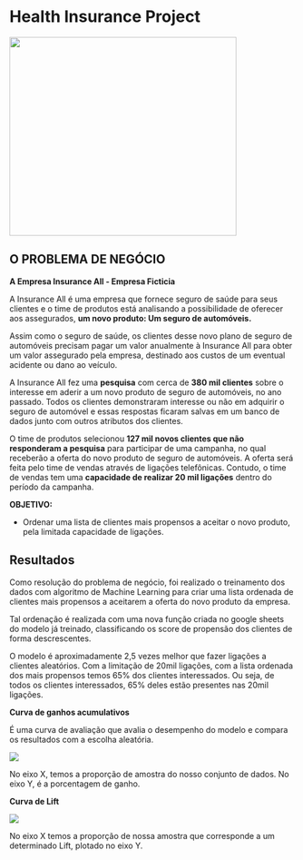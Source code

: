 # Health Insurance Project
<img src="https://user-images.githubusercontent.com/80589529/227253968-02ff9967-0253-474a-83c3-101b6553337c.jpg" width="400" height="350">

## O PROBLEMA DE NEGÓCIO

**A Empresa Insurance All - Empresa Ficticia**

A Insurance All é uma empresa que fornece seguro de saúde para seus clientes e o time de produtos está analisando a possibilidade de oferecer aos assegurados, **um novo produto: Um seguro de automóveis.**

Assim como o seguro de saúde, os clientes desse novo plano de seguro de automóveis precisam pagar um valor anualmente à Insurance All para obter um valor assegurado pela empresa, destinado aos custos de um eventual acidente ou dano ao veículo.

A Insurance All fez uma **pesquisa** com cerca de **380 mil clientes** sobre o interesse em aderir a um novo produto de seguro de automóveis, no ano passado. Todos os clientes demonstraram interesse ou não em adquirir o seguro de automóvel e essas respostas ficaram salvas em um banco de dados junto com outros atributos dos clientes.

O time de produtos selecionou **127 mil novos clientes que não responderam a pesquisa** para participar de uma campanha, no qual receberão a oferta do novo produto de seguro de automóveis. A oferta será feita pelo time de vendas através de ligações telefônicas. Contudo, o time de vendas tem uma **capacidade de realizar 20 mil ligações** dentro do período da campanha.

**OBJETIVO:**

- Ordenar uma lista de clientes mais propensos a aceitar o novo produto, pela limitada capacidade de ligações.

## Resultados

Como resolução do problema de negócio, foi realizado o treinamento dos dados com algoritmo de Machine Learning para criar uma lista ordenada de clientes mais propensos a aceitarem a oferta do novo produto da empresa. 

Tal ordenação é realizada com uma nova função criada no google sheets do modelo já treinado, classificando os score de propensão dos clientes de forma descrescentes.

O modelo é aproximadamente 2,5 vezes melhor que fazer ligações a clientes aleatórios. Com a limitação de 20mil ligações, com a lista ordenada dos mais propensos temos 65% dos clientes interessados. Ou seja, de todos os clientes interessados, 65% deles estão presentes nas 20mil ligações.

**Curva de ganhos acumulativos**

É uma curva de avaliação que avalia o desempenho do modelo e compara os resultados com a escolha aleatória.

![](https://user-images.githubusercontent.com/80589529/227256369-2e9b8587-a24d-4408-8c95-965c93d04547.png)

No eixo X, temos a proporção de amostra do nosso conjunto de dados. No eixo Y, é a porcentagem de ganho. 

**Curva de Lift**


![](https://user-images.githubusercontent.com/80589529/227258530-673efc7b-79dd-4b72-b465-f1999f28a5dc.png)

No eixo X temos a proporção de nossa amostra que corresponde a um determinado Lift, plotado no eixo Y. 
